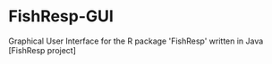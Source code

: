# FishResp-GUI
Graphical User Interface for the R package 'FishResp' written in Java [FishResp project]
